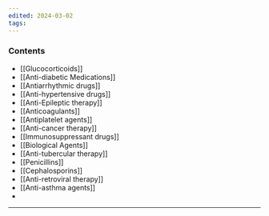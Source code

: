 ```yaml
---
edited: 2024-03-02
tags:
---
```

### Contents
- [[Glucocorticoids]]
- [[Anti-diabetic Medications]] 
- [[Antiarrhythmic drugs]] 
- [[Anti-hypertensive drugs]]
- [[Anti-Epileptic therapy]]
- [[Anticoagulants]]
- [[Antiplatelet agents]]
- [[Anti-cancer therapy]] 
- [[Immunosuppressant drugs]]
- [[Biological Agents]]
- [[Anti-tubercular therapy]] 
- [[Penicillins]]
- [[Cephalosporins]]
- [[Anti-retroviral therapy]]
- [[Anti-asthma agents]]
- 

---
